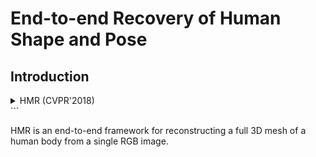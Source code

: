# End-to-end Recovery of Human Shape and Pose

## Introduction

<!-- [ALGORITHM] -->

<details>
<summary>HMR (CVPR'2018)</summary>

```bibtex
@inProceedings{kanazawaHMR18,
  title={End-to-end Recovery of Human Shape and Pose},
  author = {Angjoo Kanazawa
  and Michael J. Black
  and David W. Jacobs
  and Jitendra Malik},
  booktitle={Computer Vision and Pattern Recognition (CVPR)},
  year={2018}
}
```

</details>
```

HMR is an end-to-end framework for reconstructing a full 3D mesh of a human body from a single RGB image.
